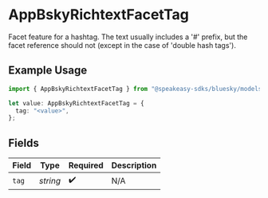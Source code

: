 # AppBskyRichtextFacetTag

Facet feature for a hashtag. The text usually includes a '#' prefix, but the facet reference should not (except in the case of 'double hash tags').

## Example Usage

```typescript
import { AppBskyRichtextFacetTag } from "@speakeasy-sdks/bluesky/models/components";

let value: AppBskyRichtextFacetTag = {
  tag: "<value>",
};
```

## Fields

| Field              | Type               | Required           | Description        |
| ------------------ | ------------------ | ------------------ | ------------------ |
| `tag`              | *string*           | :heavy_check_mark: | N/A                |